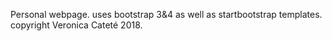 Personal webpage. uses bootstrap 3&4 as well as startbootstrap templates.
copyright Veronica Cateté 2018.
